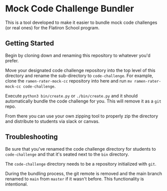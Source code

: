 # Mock Code Challenge Bundler

This is a tool developed to make it easier to bundle mock code challenges (or real ones) for the Flatiron School program.

## Getting Started

Begin by cloning down and renaming this repository to whatever you'd prefer.

Move your designated code challenge repository into the top level of this directory and rename the sub-directory to `code-challenge`. For example, clone the `ramen-rater-mock-cc` repository into here and run `mv ramen-rater-mock-cc code-challenge`.


Execute `python3 bin/create.py` or `./bin/create.py` and it should automatically bundle the code challenge for you. This will remove it as a `git` repo.

From there you can use your own zipping tool to properly zip the directory and distribute to students via slack or canvas.

## Troubleshooting

Be sure that you've renamed the code challenge directory for students to `code-challenge` and that it's seated next to the `bin` directory.

The `code-challenge` directory needs to be a repository initialized with `git`.

During the bundling process, the git remote is removed and the main branch renamed to `main` from `master` if it wasn't before. This functionality is intentional.

